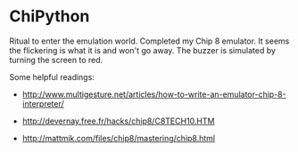 # ChiPython

Ritual to enter the emulation world. Completed my Chip 8 emulator. It seems the flickering is what it is and won't go away. The buzzer is simulated by turning the screen to red.

Some helpful readings:

- http://www.multigesture.net/articles/how-to-write-an-emulator-chip-8-interpreter/

- http://devernay.free.fr/hacks/chip8/C8TECH10.HTM

- http://mattmik.com/files/chip8/mastering/chip8.html
